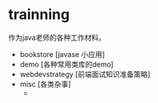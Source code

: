 # trainning

作为java老师的各种工作材料。

- bookstore [javase 小应用]
- demo [各种常用类库的demo]
- webdevstrategy [前端面试知识准备策略]
- misc [各类杂事]
  - ​

